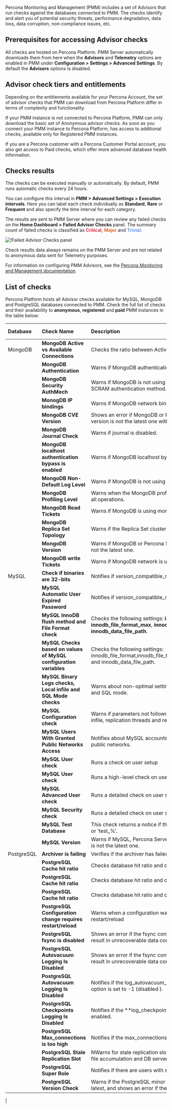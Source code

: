 Percona Monitoring and Management (PMM) includes a set of Advisors that run checks against the databases connected to PMM. The checks identify and alert you of potential security threats, performance degradation, data loss,  data corruption, non-compliance issues, etc. 

## Prerequisites for accessing Advisor checks

All checks are hosted on Percona Platform. PMM Server automatically downloads them from here when the **Advisors** and **Telemetry** options are enabled in PMM under **Configuration > Settings > Advanced Settings**. By default the **Advisors** options is disabled.

## Advisor check tiers and entitlements
Depending on the entitlements available for your Percona Account, the set of advisor checks that PMM can download from Percona Platform differ in terms of complexity and functionality. 

If your PMM instance is not connected to Percona Platform, PMM can only download the basic set of Anonymous advisor checks. 
As soon as you connect your PMM instance to Percona Platform, has access to additional checks, available only for Registered PMM instances. 

If you are a Percona customer with a Percona Customer Portal account, you also get access to Paid checks, which offer more advanced database health information.
​
## Checks results

The checks can be executed manually or automatically. By default, PMM runs automatic checks every 24 hours. 

You can configure this interval in **PMM > Advanced Settings > Execution intervals**. Here you can label each check individually as **Standard**, **Rare** or **Frequent** and also specify the time interval for each category.

The results are sent to PMM Server where you can review any failed checks on the **Home Dashboard > Failed Advisor Checks** panel. The summary count of failed checks is classified as <b style="color:#e02f44;">Critical</b>, <b style="color:#e36526;">Major</b> and <b style="color:#5794f2;">Trivial</b>:

![!Failed Advisor Checks panel](_images/PMM_Home_Dashboard_Panels_Failed_Advisors.jpg)

Check results data always remains on the PMM Server and are not related to anonymous data sent for Telemetry purposes.

For information on configuring PMM Advisors, see the [Percona Monitoring and Management documentation](https://www.percona.com/doc/percona-monitoring-and-management/2.x/how-to/advisors.html).

## List of checks 
Percona Platform hosts all Advisor checks available for MySQL, MongoDB and PostgreSQL databases connected to PMM. Check the full list of checks and their availability to **anonymous**, **registered** and **paid** PMM instances in the table below: 

|Database | Check  Name    | Description |  Anonymous Checks | Registered  Checks   | Paid Checks    | 
| :----------| :----------- |:----------- |:----------- | :----------- | :----------- |
|MongoDB|**MongoDB Active vs Available Connections**|Checks the ratio between Active and Available connections.| <input type="checkbox" disabled  />  |<input type="checkbox" checked /> | <input type="checkbox" checked />|
||**MongoDB Authentication**|Warns if MongoDB authentication is disabled.| <input type="checkbox" disabled  />  |<input type="checkbox" checked /> | <input type="checkbox" checked />|
||**MongoDB Security AuthMech**|Warns if MongoDB is not using the default SHA-256 hashing as SCRAM authentication method.| <input type="checkbox" disabled  />  |<input type="checkbox" disabled  /> | <input type="checkbox" checked />|
||**MonogDB IP bindings**|Warns if MongoDB network binding is not set as recommended.| <input type="checkbox" checked  />  |<input type="checkbox" checked /> | <input type="checkbox" disabled  />|
||**MongoDB CVE Version**|Shows an error if MongoDB or Percona Server for MongoDB version is not the latest one with CVE fixes.| <input type="checkbox" checked  />  |<input type="checkbox" checked /> | <input type="checkbox" disabled  />|
||**MongoDB Journal Check**|Warns if journal is disabled.| <input type="checkbox" disabled   />  |<input type="checkbox" checked /> | <input type="checkbox" disabled  />|
||**MongoDB localhost authentication bypass is enabled**| Warns if MongoDB localhost bypass is enabled.| <input type="checkbox" checked  />  |<input type="checkbox" checked /> | <input type="checkbox" disabled  checked/>|
||**MongoDB Non-Default Log Level**|Warns if MongoDB is not using the default log level.| <input type="checkbox" disabled   />  |<input type="checkbox" disabled  /> | <input type="checkbox" checked />|
||**MongoDB Profiling Level**|Warns when the MongoDB profile level is set to collect data for all operations.| <input type="checkbox" disabled   />  |<input type="checkbox" checked /> | <input type="checkbox" checked />|
||**MongoDB Read Tickets**|Warns if MongoDB is using more than 128 read tickets.| <input type="checkbox" disabled   />  |<input type="checkbox" disabled  /> | <input type="checkbox" checked />|
||**MongoDB Replica Set Topology**	|Warns if the Replica Set cluster has less than three members.| <input type="checkbox" disabled   />  |<input type="checkbox" checked /> | <input type="checkbox" checked />|
||**MongoDB Version**	|Warns if MongoDB or Percona Server for MongoDB version is not the latest one.| <input type="checkbox" checked  />  |<input type="checkbox" checked /> | <input type="checkbox" checked />|
||**MongoDB write Tickets**	|Warns if MongoDB network is using more than 128 write tickets.| <input type="checkbox" disabled   />  |<input type="checkbox" disabled  /> | <input type="checkbox" checked />|
|MySQL|  **Check if binaries are 32-bits**	|Notifies if version_compatible_machine equals i686.| <input type="checkbox" disabled   />  |<input type="checkbox" checked  /> | <input type="checkbox" checked />|
||**MySQL Automatic User Expired Password**	|Notifies if version_compatible_machine equals i686.| <input type="checkbox" disabled   />  |<input type="checkbox" checked  /> | <input type="checkbox" checked />|
||**MySQL InnoDB flush method and File Format check**|Checks the following settings: **innodb_file_format**, **innodb_file_format_max**, **innodb_flush_method** and **innodb_data_file_path**.| <input type="checkbox" disabled   />  |<input type="checkbox" checked  /> | <input type="checkbox" checked />|
|| **MySQL Checks based on values of MySQL configuration variables**	|Checks the following settings: innodb_file_format,innodb_file_format_max,innodb_flush_method and innodb_data_file_path.| <input type="checkbox" disabled   />  |<input type="checkbox"  disabled /> | <input type="checkbox" checked />|
||**MySQL Binary Logs checks, Local infile and SQL Mode checks**	|Warns about non-optimal settings for Binary Log, Local Infile and SQL mode.| <input type="checkbox" disabled   />  |<input type="checkbox"  checked/> | <input type="checkbox" checked />|
|| **MySQL Configuration check**	|Warns if parameters not following Percona best practices, for infile, replication threads and replica checksum.| <input type="checkbox" disabled   />  |<input type="checkbox"  disabled /> | <input type="checkbox" checked />|
|| **MySQL Users With Granted Public Networks Access**	|Notifies about MySQL accounts allowed to be connected from public networks.| <input type="checkbox" disabled   />  |<input type="checkbox"  checked/> | <input type="checkbox" checked />|
|| **MySQL User check**	|Runs a check on user setup| <input type="checkbox" disabled   />  |<input type="checkbox"  checked/> | <input type="checkbox" checked />|
|| **MySQL User check**|Runs a high-level check on user setup| <input type="checkbox" disabled   />  |<input type="checkbox"  checked/> | <input type="checkbox" checked />|
|| **MySQL Advanced User check**	|Runs a detailed check on user setup| <input type="checkbox" disabled   />  |<input type="checkbox"  disabled /> | <input type="checkbox" checked />|
|| **MySQL Security check** |Runs a detailed check on user setup| <input type="checkbox" disabled   />  |<input type="checkbox"  disabled /> | <input type="checkbox" checked />|
||**MySQL Test Database**|This check returns a notice if there is database with name ‘test’ or ‘test_%’.| <input type="checkbox" disabled   />  |<input type="checkbox"  checked /> | <input type="checkbox" checked />|
|| **MySQL Version**|Warns if MySQL, Percona Server for MySQL, or MariaDB version is not the latest one.| <input type="checkbox" checked  />  |<input type="checkbox"  checked /> | <input type="checkbox" checked />|
|PostgreSQL| **Archiver is failing**| Verifies if the archiver has failed.|<input type="checkbox" disabled   />  |<input type="checkbox"  disabled  /> | <input type="checkbox" checked />|
|| **PostgreSQL Cache hit ratio**| Checks database hit ratio and complains when this is too low.|<input type="checkbox" disabled   />  |<input type="checkbox"  disabled  /> | <input type="checkbox" checked />|
|| **PostgreSQL Cache hit ratio**| Checks database hit ratio and complains when this is too low.|<input type="checkbox" disabled   />  |<input type="checkbox"  disabled  /> | <input type="checkbox" checked />|
|| **PostgreSQL Cache hit ratio**| Checks database hit ratio and complains when this is too low.|<input type="checkbox" disabled   />  |<input type="checkbox"  disabled  /> | <input type="checkbox" checked />|
|| **PostgreSQL Configuration change requires restart/reload**| Warns when a configuration was changed and requires a server restart/reload|<input type="checkbox" disabled   />  |<input type="checkbox"  checked  /> | <input type="checkbox" checked />|
|| **PostgreSQL fsync is disabled**| Shows an error if the fsync configuration is disabled, as this can result in unrecoverable data corruption.|<input type="checkbox" checked   />  |<input type="checkbox"  checked  /> | <input type="checkbox" checked />|
|| **PostgreSQL Autovacuum Logging Is Disabled**| Shows an error if the fsync configuration is disabled, as this can result in unrecoverable data corruption.|<input type="checkbox" disabled   />  |<input type="checkbox"  disabled  /> | <input type="checkbox" checked />|
|| **PostgreSQL Autovacuum Logging Is Disabled**|Notifies if the log_autovacuum_min_duration configuration option is set to -1 (disabled ).|<input type="checkbox" disabled   />  |<input type="checkbox"  disabled  /> | <input type="checkbox" checked />|
|| **PostgreSQL Checkpoints Logging Is Disabled**|Notifies if the **log_checkpoints **configuration option is not enabled.|<input type="checkbox" disabled   />  |<input type="checkbox"  checked  /> | <input type="checkbox" checked />|
||**PostgreSQL Max_connections is too high**|Notifies if the max_connections setting is set above 300.|<input type="checkbox" checked   />  |<input type="checkbox"  checked  /> | <input type="checkbox" checked />|
|| **PostgreSQL Stale Replication Slot**|NWarns for stale replication slots since these can lead to WAL file accumulation and DB server outage.|<input type="checkbox" disabled   />  |<input type="checkbox"  disabled  /> | <input type="checkbox" checked />|
|| **PostgreSQL Super Role** |Notifies if there are users with superuser privileges.|<input type="checkbox" checked   />  |<input type="checkbox"  checked  /> | <input type="checkbox" checked />|
|| **PostgreSQL Version Check**| Warns if the PostgreSQL minor or major versions are not the latest, and shows an error if the major version is 9.4 or older.|<input type="checkbox" checked   />  |<input type="checkbox"  checked  /> | <input type="checkbox" checked />|
| 
